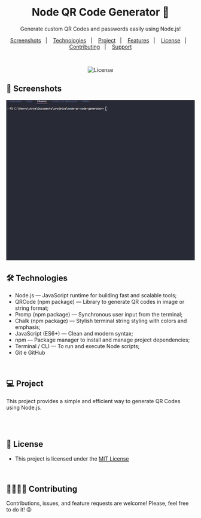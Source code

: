 <h1 align="center"> Node QR Code Generator 🧩</h1> 

<p align="center">
    Generate custom QR Codes and passwords easily using Node.js!
</p>

<p align="center">  
  <a href="#-screenshots">Screenshots</a>&nbsp;&nbsp;&nbsp;|&nbsp;&nbsp;&nbsp;
  <a href="#-technologies">Technologies</a>&nbsp;&nbsp;&nbsp;|&nbsp;&nbsp;&nbsp;
  <a href="#-project">Project</a>&nbsp;&nbsp;&nbsp;|&nbsp;&nbsp;&nbsp;
  <a href="#-features">Features</a>&nbsp;&nbsp;&nbsp;|&nbsp;&nbsp;&nbsp;
  <a href="#-license">License</a>&nbsp;&nbsp;&nbsp;|&nbsp;&nbsp;&nbsp;
  <a href="#-contributing">Contributing</a>&nbsp;&nbsp;&nbsp;|&nbsp;&nbsp;&nbsp;
  <a href="#support">Support</a>  
</p>

<br>

<p align="center">
  <img alt="License" src="https://img.shields.io/static/v1?label=license&message=MIT&color=c920c9&labelColor=000000">
</p>

## 📸 Screenshots

<img src=".github/gif-do-projeto.gif" alt="gif do projeto">

<br>

## 🛠 Technologies

- Node.js — JavaScript runtime for building fast and scalable tools;
- QRCode (npm package) — Library to generate QR codes in image or string format;
- Promp (npm package) — Synchronous user input from the terminal;
- Chalk (npm package) — Stylish terminal string styling with colors and emphasis;
- JavaScript (ES6+) — Clean and modern syntax;
- npm — Package manager to install and manage project dependencies;
- Terminal / CLI — To run and execute Node scripts;
- Git e GitHub

<br>

## 💻 Project

This project provides a simple and efficient way to generate QR Codes using Node.js.

<br>



<br>

## 📜 License

* This project is licensed under the [MIT License](https://choosealicense.com/licenses/mit/)

<br>

## 🫱🏻‍🫲🏻 Contributing
<p> Contributions, issues, and feature requests are welcome! Please, feel free to do it! 😉 </p>

<br>
